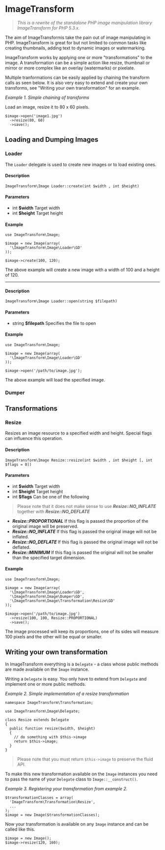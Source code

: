 # ImageTransform

> *This is a rewrite of the standalone PHP image manipulation library ImageTransform for PHP 5.3.x.*

The aim of ImageTransformis take the pain out of image manipulating in PHP. ImageTransform is great for but not limited to common tasks like creating thumbnails, adding text to dynamic images or watermarking.

ImageTransform works by applying one or more "transformations" to the image.  A transformation can be a simple action like resize, thumbnail or mirror or more complex like an overlay (watermarks) or pixelate.

Multiple tranformations can be easily applied by chaining the transform calls as seen below. It is also very easy to extend and create your own transforms, see "Writing your own transformation" for an example. 

*Example 1. Simple chaining of transforms*

Load an image, resize it to 80 x 60 pixels.

    $image->open('image1.jpg')
      ->resize(80, 60)
      ->save();

## Loading and Dumping Images

### Loader

The `Loader` delegate is used to create new images or to load existing ones.

#### Description

    ImageTransform\Image Loader::create(int $width , int $height)

#### Parameters

* int __$width__ Target width
* int __$height__ Target height

#### Example

    use ImageTransform\Image;

    $image = new Image(array(
      '\ImageTransform\Image\Loader\GD'
    ));
    
    $image->create(100, 120);

The above example will create a new image with a width of 100 and a height of 120.

* * *

#### Description

    ImageTransform\Image Loader::open(string $filepath)

#### Parameters

* string __$filepath__ Specifies the file to open

#### Example

    use ImageTransform\Image;

    $image = new Image(array(
      '\ImageTransform\Image\Loader\GD'
    ));
    
    $image->open('/path/to/image.jpg');

The above example will load the specified image.

### Dumper

## Transformations

### Resize

Resizes an image resource to a specified width and height. Special flags can influence this operation.

#### Description

    ImageTransform\Image Resize::resize(int $width , int $height [, int $flags = 0])

#### Parameters

* int __$width__ Target width
* int __$height__ Target height
* int __$flags__ Can be one of the following
> Please note that it does not make sense to use __*Resize::NO_INFLATE*__ together with __*Resize::NO_DEFLATE*__

 * __*Resize::PROPORTIONAL*__ If this flag is passed the proportion of the original image will be preserved.
 * __*Resize::NO_INFLATE*__ If this flag is passed the original image will not be inflated.
 * __*Resize::NO_DEFLATE*__ If this flag is passed the original image will not be deflated.
 * __*Resize::MINIMUM*__ If this flag is passed the original will not be smaller than the specified target dimension.

#### Example

    use ImageTransform\Image;

    $image = new Image(array(
      '\ImageTransform\Image\Loader\GD',
      '\ImageTransform\Image\Dumper\GD',
      '\ImageTransform\Image\Transformation\Resize\GD'
    ));
    
    $image->open('/path/to/image.jpg')
      ->resize(100, 100, Resize::PROPORTIONAL)
      ->save();

The image processed will keep its proportions, one of its sides will measure 100 pixels and the other will be equal or smaller.

## Writing your own transformation

In ImageTransform everything is a `Delegate` - a class whose public methods are made available on the `Image` instance.

Writing a `Delegate` is easy. You only have to extend from `Delegate` and implement one or more public methods.

*Example 2. Simple implementation of a resize transformation*

    namespace ImageTransform\Transformation;
    
    use ImageTransform\Image\Delegate;
    
    class Resize extends Delegate
    {
      public function resize($width, $height)
      {
        // do something with $this->image
        return $this->image;
      }
    }

> Please note that you must return `$this->image` to preserve the fluid API.

To make this new transformation available on the `Image` instances you need to pass the name of your `Delegate` class to `Image::__construct()`.

*Example 3. Registering your transformation from example 2.*

    $transformationClasses = array(
      'ImageTransform\Transformation\Resize',
      ...
    );
    $image = new Image($transformationClasses);

Now your transformation is available on any `Image` instance and can be called like this.

    $image = new Image();
    $image->resize(120, 160);
